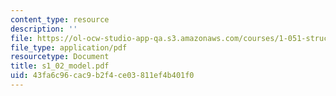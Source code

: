 ```yaml
---
content_type: resource
description: ''
file: https://ol-ocw-studio-app-qa.s3.amazonaws.com/courses/1-051-structural-engineering-design-fall-2003/43fa6c96cac9b2f4ce03811ef4b401f0_s1_02_model.pdf
file_type: application/pdf
resourcetype: Document
title: s1_02_model.pdf
uid: 43fa6c96-cac9-b2f4-ce03-811ef4b401f0
---
```

